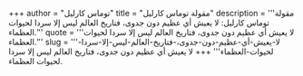 +++
author = "توماس كارليل"
title = "مقولة توماس كارليل"
description = '''مقولة توماس كارليل: لا يعيش أي عظيم دون جدوى، فتاريخ العالم ليس إلا سردا لحيوات العظماء.'''
quote = '''لا يعيش أي عظيم دون جدوى، فتاريخ العالم ليس إلا سردا لحيوات العظماء.'''
slug = '''لا-يعيش-أي-عظيم-دون-جدوى،-فتاريخ-العالم-ليس-إلا-سردا-لحيوات-العظماء'''
+++
لا يعيش أي عظيم دون جدوى، فتاريخ العالم ليس إلا سردا لحيوات العظماء.
